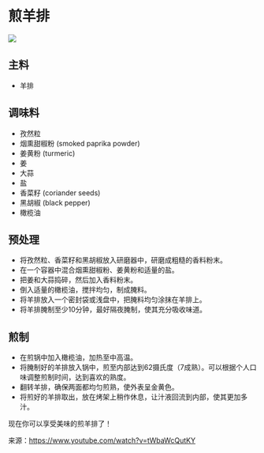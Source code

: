煎羊排
===
![](https://img.shields.io/badge/version-beta-brightgreen)

## 主料
- 羊排
## 调味料
- 孜然粒
- 烟熏甜椒粉 (smoked paprika powder)
- 姜黄粉 (turmeric)
- 姜
- 大蒜
- 盐
- 香菜籽 (coriander seeds)
- 黑胡椒 (black pepper)
- 橄榄油
## 预处理
- 将孜然粒、香菜籽和黑胡椒放入研磨器中，研磨成粗糙的香料粉末。
- 在一个容器中混合烟熏甜椒粉、姜黄粉和适量的盐。
- 把姜和大蒜捣碎，然后加入香料粉末。
- 倒入适量的橄榄油，搅拌均匀，制成腌料。
- 将羊排放入一个密封袋或浅盘中，把腌料均匀涂抹在羊排上。
- 将羊排腌制至少10分钟，最好隔夜腌制，使其充分吸收味道。
## 煎制
- 在煎锅中加入橄榄油，加热至中高温。
- 将腌制好的羊排放入锅中，煎至内部达到62摄氏度（7成熟）。可以根据个人口味调整煎制时间，达到喜欢的熟度。
- 翻转羊排，确保两面都均匀煎熟，使外表呈金黄色。
- 将煎好的羊排取出，放在烤架上稍作休息，让汁液回流到内部，使其更加多汁。

现在你可以享受美味的煎羊排了！



来源：https://www.youtube.com/watch?v=tWbaWcQutKY